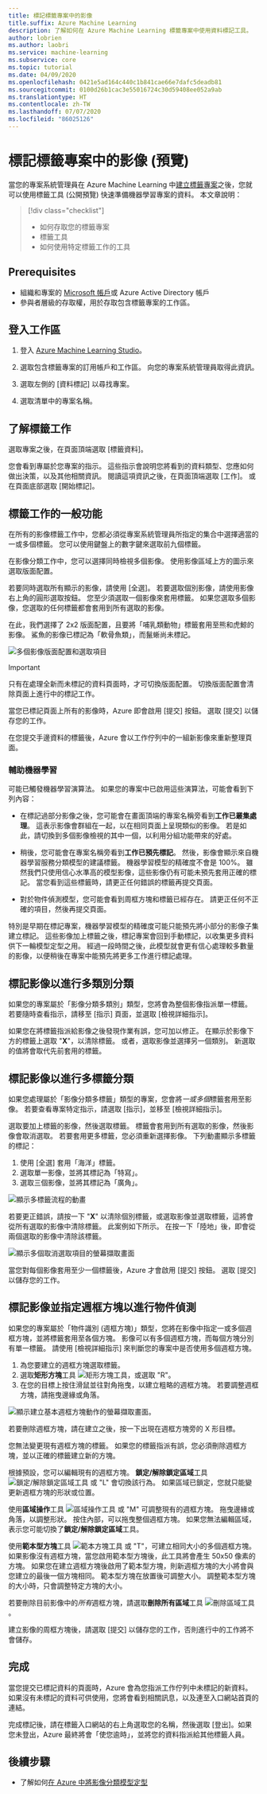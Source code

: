 ```yaml
---
title: 標記標籤專案中的影像
title.suffix: Azure Machine Learning
description: 了解如何在 Azure Machine Learning 標籤專案中使用資料標記工具。
author: lobrien
ms.author: laobri
ms.service: machine-learning
ms.subservice: core
ms.topic: tutorial
ms.date: 04/09/2020
ms.openlocfilehash: 0421e5ad164c440c1b841cae66e7dafc5deadb81
ms.sourcegitcommit: 0100d26b1cac3e55016724c30d59408ee052a9ab
ms.translationtype: HT
ms.contentlocale: zh-TW
ms.lasthandoff: 07/07/2020
ms.locfileid: "86025126"
---
```

# <a name="tag-images-in-a-labeling-project-preview"></a>標記標籤專案中的影像 (預覽)

當您的專案系統管理員在 Azure Machine Learning 中[建立標籤專案](https://docs.microsoft.com/azure/machine-learning/how-to-create-labeling-projects#create-a-labeling-project)之後，您就可以使用標籤工具 (公開預覽) 快速準備機器學習專案的資料。 本文章說明：

> [!div class="checklist"]
> * 如何存取您的標籤專案
> * 標籤工具
> * 如何使用特定標籤工作的工具

## <a name="prerequisites"></a>Prerequisites

* 組織和專案的 [Microsoft 帳戶](https://account.microsoft.com/account)或 Azure Active Directory 帳戶
* 參與者層級的存取權，用於存取包含標籤專案的工作區。

## <a name="sign-in-to-the-workspace"></a>登入工作區

1. 登入 [Azure Machine Learning Studio](https://ml.azure.com)。

1. 選取包含標籤專案的訂用帳戶和工作區。  向您的專案系統管理員取得此資訊。

1. 選取左側的 [資料標記] 以尋找專案。  

1. 選取清單中的專案名稱。

## <a name="understand-the-labeling-task"></a>了解標籤工作

選取專案之後，在頁面頂端選取 [標籤資料]。

您會看到專屬於您專案的指示。 這些指示會說明您將看到的資料類型、您應如何做出決策，以及其他相關資訊。 閱讀這項資訊之後，在頁面頂端選取 [工作]。  或在頁面底部選取 [開始標記]。

## <a name="common-features-of-the-labeling-task"></a>標籤工作的一般功能

在所有的影像標籤工作中，您都必須從專案系統管理員所指定的集合中選擇適當的一或多個標籤。 您可以使用鍵盤上的數字鍵來選取前九個標籤。  

在影像分類工作中，您可以選擇同時檢視多個影像。 使用影像區域上方的圖示來選取版面配置。 

若要同時選取所有顯示的影像，請使用 [全選]。 若要選取個別影像，請使用影像右上角的圓形選取按鈕。 您至少須選取一個影像來套用標籤。 如果您選取多個影像，您選取的任何標籤都會套用到所有選取的影像。

在此，我們選擇了 2x2 版面配置，且要將「哺乳類動物」標籤套用至熊和虎鯨的影像。 鯊魚的影像已標記為「軟骨魚類」，而鬣蜥尚未標記。

![多個影像版面配置和選取項目](./media/how-to-label-images/layouts.png)

> [!Important] 
> 只有在處理全新而未標記的資料頁面時，才可切換版面配置。 切換版面配置會清除頁面上進行中的標記工作。

當您已標記頁面上所有的影像時，Azure 即會啟用 [提交] 按鈕。 選取 [提交] 以儲存您的工作。

在您提交手邊資料的標籤後，Azure 會以工作佇列中的一組新影像來重新整理頁面。

### <a name="assisted-machine-learning"></a>輔助機器學習 

可能已觸發機器學習演算法。 如果您的專案中已啟用這些演算法，可能會看到下列內容：

* 在標記過部分影像之後，您可能會在畫面頂端的專案名稱旁看到**工作已叢集處理**。  這表示影像會群組在一起，以在相同頁面上呈現類似的影像。  若是如此，請切換到多個影像檢視的其中一個，以利用分組功能帶來的好處。  

* 稍後，您可能會在專案名稱旁看到**工作已預先標記**。  然後，影像會顯示來自機器學習服務分類模型的建議標籤。 機器學習模型的精確度不會是 100%。 雖然我們只使用信心水準高的模型影像，這些影像仍有可能未預先套用正確的標記。  當您看到這些標籤時，請更正任何錯誤的標籤再提交頁面。  

* 對於物件偵測模型，您可能會看到周框方塊和標籤已經存在。  請更正任何不正確的項目，然後再提交頁面。

特別是早期在標記專案，機器學習模型的精確度可能只能預先將小部分的影像子集建立標記。 這些影像加上標籤之後，標記專案會回到手動標記，以收集更多資料供下一輪模型定型之用。 經過一段時間之後，此模型就會更有信心處理較多數量的影像，以便稍後在專案中能預先將更多工作進行標記處理。

## <a name="tag-images-for-multi-class-classification"></a>標記影像以進行多類別分類

如果您的專案屬於「影像分類多類別」類型，您將會為整個影像指派單一標籤。 若要隨時查看指示，請移至 [指示] 頁面，並選取 [檢視詳細指示]。

如果您在將標籤指派給影像之後發現作業有誤，您可加以修正。 在顯示於影像下方的標籤上選取 "**X**"，以清除標籤。 或者，選取影像並選擇另一個類別。 新選取的值將會取代先前套用的標籤。

## <a name="tag-images-for-multi-label-classification"></a>標記影像以進行多標籤分類

如果您處理屬於「影像分類多標籤」類型的專案，您會將*一或多個*標籤套用至影像。 若要查看專案特定指示，請選取 [指示]，並移至 [檢視詳細指示]。

選取要加上標籤的影像，然後選取標籤。 標籤會套用到所有選取的影像，然後影像會取消選取。 若要套用更多標籤，您必須重新選擇影像。 下列動畫顯示多標籤的標記：

1. 使用 [全選] 套用「海洋」標籤。
1. 選取單一影像，並將其標記為「特寫」。
1. 選取三個影像，並將其標記為「廣角」。

![顯示多標籤流程的動畫](./media/how-to-label-images/multilabel.gif)

若要更正錯誤，請按一下 "**X**" 以清除個別標籤，或選取影像並選取標籤，這將會從所有選取的影像中清除標籤。 此案例如下所示。 在按一下「陸地」後，即會從兩個選取的影像中清除該標籤。

![顯示多個取消選取項目的螢幕擷取畫面](./media/how-to-label-images/multiple-deselection.png)

當您對每個影像套用至少一個標籤後，Azure 才會啟用 [提交] 按鈕。 選取 [提交] 以儲存您的工作。


## <a name="tag-images-and-specify-bounding-boxes-for-object-detection"></a>標記影像並指定週框方塊以進行物件偵測

如果您的專案屬於「物件識別 (週框方塊)」類型，您將在影像中指定一或多個週框方塊，並將標籤套用至各個方塊。 影像可以有多個週框方塊，而每個方塊分別有單一標籤。 請使用 [檢視詳細指示] 來判斷您的專案中是否使用多個週框方塊。

1. 為您要建立的週框方塊選取標籤。
1. 選取**矩形方塊**工具 ![矩形方塊工具](./media/how-to-label-images/rectangular-box-tool.png)，或選取 "R"。
3. 在您的目標上按住滑鼠並往對角拖曳，以建立粗略的週框方塊。 若要調整週框方塊，請拖曳邊緣或角落。

![顯示建立基本週框方塊動作的螢幕擷取畫面。](./media/how-to-label-images/bounding-box-sequence.png)

若要刪除週框方塊，請在建立之後，按一下出現在週框方塊旁的 X 形目標。

您無法變更現有週框方塊的標籤。 如果您的標籤指派有誤，您必須刪除週框方塊，並以正確的標籤建立新的方塊。

根據預設，您可以編輯現有的週框方塊。 **鎖定/解除鎖定區域**工具 ![鎖定/解除鎖定區域工具](./media/how-to-label-images/lock-bounding-boxes-tool.png) 或 "L" 會切換該行為。 如果區域已鎖定，您就只能變更新週框方塊的形狀或位置。

使用**區域操作**工具 ![區域操作工具](./media/how-to-label-images/regions-tool.png) 或 "M" 可調整現有的週框方塊。 拖曳邊緣或角落，以調整形狀。 按住內部，可以拖曳整個週框方塊。 如果您無法編輯區域，表示您可能切換了**鎖定/解除鎖定區域**工具。

使用**範本型方塊**工具 ![範本方塊工具](./media/how-to-label-images/template-box-tool.png) 或 "T"，可建立相同大小的多個週框方塊。 如果影像沒有週框方塊，當您啟用範本型方塊後，此工具將會產生 50x50 像素的方塊。 如果您在建立週框方塊後啟用了範本型方塊，則新週框方塊的大小將會與您建立的最後一個方塊相同。 範本型方塊在放置後可調整大小。 調整範本型方塊的大小時，只會調整特定方塊的大小。

若要刪除目前影像中的*所有*週框方塊，請選取**刪除所有區域**工具 ![刪除區域工具](./media/how-to-label-images/delete-regions-tool.png)。

建立影像的周框方塊後，請選取 [提交] 以儲存您的工作，否則進行中的工作將不會儲存。

## <a name="finish-up"></a>完成

當您提交已標記資料的頁面時，Azure 會為您指派工作佇列中未標記的新資料。 如果沒有未標記的資料可供使用，您將會看到相關訊息，以及連至入口網站首頁的連結。

完成標記後，請在標籤入口網站的右上角選取您的名稱，然後選取 [登出]。如果您未登出，Azure 最終將會「使您逾時」，並將您的資料指派給其他標籤人員。

## <a name="next-steps"></a>後續步驟

* 了解如何[在 Azure 中將影像分類模型定型](https://docs.microsoft.com/azure/machine-learning/tutorial-train-models-with-aml)

